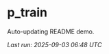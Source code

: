 # p_train

Auto-updating README demo.

<!--START_SECTION:status-->
_Last run: 2025-09-03 06:48 UTC_
<!--END_SECTION:status-->































































































































































































































































































